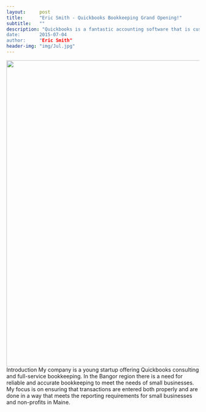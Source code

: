 ```yaml
---
layout:     post
title:      "Eric Smith - Quickbooks Bookkeeping Grand Opening!"
subtitle:   ""
description: "Quickbooks is a fantastic accounting software that is customized to meet your small business needs.”
date:       2015-07-04
author:     "Eric Smith"
header-img: "img/Jul.jpg"
---
```

<img src="/img//posts/architecture-2012.jpg" width="800">
Introduction
My company is a young startup offering Quickbooks consulting and full-service bookkeeping.  In the Bangor region there is a need for reliable and accurate bookkeeping to meet the needs of small businesses.  My focus is on ensuring that transactions are entered both properly and are done in a way that meets the reporting requirements for small businesses and non-profits in Maine. 

